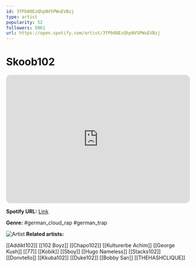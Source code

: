 ```yaml
---
id: 3fPb08EzQhpNV5PWuEVBzj
type: artist
popularity: 52
followers: 5061
url: https://open.spotify.com/artist/3fPb08EzQhpNV5PWuEVBzj
---
```

# Skoob102

<iframe style="border-radius:12px" src="https://open.spotify.com/embed/artist/3fPb08EzQhpNV5PWuEVBzj" width="100%" height="352" frameBorder="0" allowfullscreen="" allow="autoplay; clipboard-write; encrypted-media; fullscreen; picture-in-picture" loading="lazy"></iframe>

**Spotify URL:** [Link](https://open.spotify.com/artist/3fPb08EzQhpNV5PWuEVBzj)

**Genre:**  #german_cloud_rap #german_trap

![Artist](https://i.scdn.co/image/ab6761610000e5eb6e8e7b1470635be74ad58b96)
**Related artists:**

[[Addikt102]]
[[102 Boyz]]
[[Chapo102]]
[[Kulturerbe Achim]]
[[George Kush]]
[[77]]
[[Kobik]]
[[Sboy]]
[[Hugo Nameless]]
[[Stacks102]]
[[Donvtello]]
[[Kkuba102]]
[[Duke102]]
[[Bobby San]]
[[THEHASHCLIQUE]]
